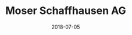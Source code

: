 ﻿---
title:          "Moser Schaffhausen AG"
date:           "2018-07-05"
draft:          false
robotsExclude:  true
---
